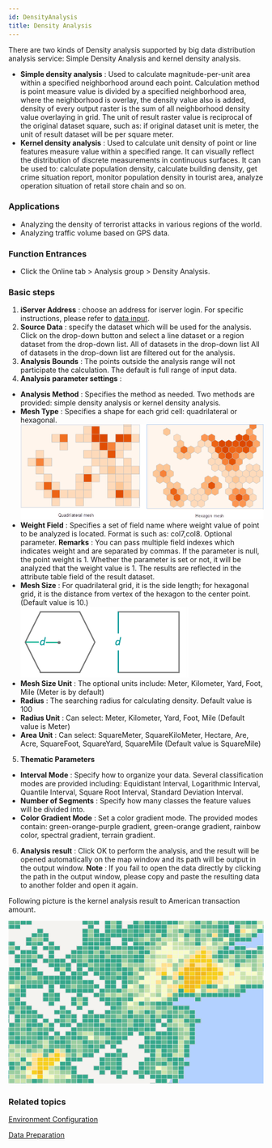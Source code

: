 ```yaml
---
id: DensityAnalysis
title: Density Analysis
---
```

There are two kinds of Density analysis supported by big data distribution
analysis service: Simple Density Analysis and kernel density analysis.

  * **Simple density analysis** : Used to calculate magnitude-per-unit area within a specified neighborhood around each point. Calculation method is point measure value is divided by a specified neighborhood area, where the neighborhood is overlay, the density value also is added, density of every output raster is the sum of all neighborhood density value overlaying in grid. The unit of result raster value is reciprocal of the original dataset square, such as: if original dataset unit is meter, the unit of result dataset will be per square meter. 
  * **Kernel density analysis** : Used to calculate unit density of point or line features measure value within a specified range. It can visually reflect the distribution of discrete measurements in continuous surfaces. It can be used to: calculate population density, calculate building density, get crime situation report, monitor population density in tourist area, analyze operation situation of retail store chain and so on.

###  Applications

  * Analyzing the density of terrorist attacks in various regions of the world.
  * Analyzing traffic volume based on GPS data. 

###  Function Entrances

  * Click the Online tab > Analysis group > Density Analysis.

###  Basic steps

1. **iServer Address** : choose an address for iserver login. For specific instructions, please refer to [data input](DataInputType).
2. **Source Data** : specify the dataset which will be used for the analysis. Click on the drop-down button and select a line dataset or a region dataset from the drop-down list. All of datasets in the drop-down list All of datasets in the drop-down list are filtered out for the analysis.
3. **Analysis Bounds** : The points outside the analysis range will not participate the calculation. The default is full range of input data.
4. **Analysis parameter settings** :
  * **Analysis Method** : Specifies the method as needed. Two methods are provided: simple density analysis or kernel density analysis.
  * **Mesh Type** : Specifies a shape for each grid cell: quadrilateral or hexagonal. <br/>![](img/DensityAnalysisGridType.png)
  * **Weight Field** : Specifies a set of field name where weight value of point to be analyzed is located. Format is such as: col7,col8. Optional parameter. **Remarks** : You can pass multiple field indexes which indicates weight and are separated by commas. If the parameter is null, the point weight is 1. Whether the parameter is set or not, it will be analyzed that the weight value is 1. The results are reflected in the attribute table field of the result dataset.
  * **Mesh Size** : For quadrilateral grid, it is the side length; for hexagonal grid, it is the distance from vertex of the hexagon to the center point. (Default value is 10.) <br/>![](img/GridWidth.png)
  * **Mesh Size Unit** : The optional units include: Meter, Kilometer, Yard, Foot, Mile (Meter is by default)
  * **Radius** : The searching radius for calculating density. Default value is 100
  * **Radius Unit** : Can select: Meter, Kilometer, Yard, Foot, Mile (Default value is Meter)
  * **Area Unit** : Can select: SquareMeter, SquareKiloMeter, Hectare, Are, Acre, SquareFoot, SquareYard, SquareMile (Default value is SquareMile)
5. **Thematic Parameters**
  * **Interval Mode** : Specify how to organize your data. Several classification modes are provided including: Equidistant Interval, Logarithmic Interval, Quantile Interval, Square Root Interval, Standard Deviation Interval.
  * **Number of Segments** : Specify how many classes the feature values will be divided into.
  * **Color Gradient Mode** : Set a color gradient mode. The provided modes contain: green-orange-purple gradient, green-orange gradient, rainbow color, spectral gradient, terrain gradient.
6. **Analysis result** : Click OK to perform the analysis, and the result will be opened automatically on the map window and its path will be output in the output window. **Note** : If you fail to open the data directly by clicking the path in the output window, please copy and paste the resulting data to another folder and open it again. 

Following picture is the kernel analysis result to American transaction amount.

![](img/DensityAnalysisResult.png)

###  Related topics

 [Environment Configuration](BigDataAnalysisEnvironmentConfiguration)

 [Data Preparation](DataPreparation)
